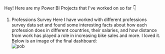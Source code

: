 Hey!
Here are my Power BI Projects that I've worked on so far 👇

1. Professions Survey
   Here I have worked with different professions survey data set and found some interesting facts about how each profession does in different countries, their salaries, and how distance from work has
   played a role in increasing bike sales and more. I loved it.<br/>
   Below is an image of the final dashboard:<br/>
   ![pob](https://github.com/user-attachments/assets/20249f0f-aa2c-4a98-b712-b5ccf6eaf379)
   
   

